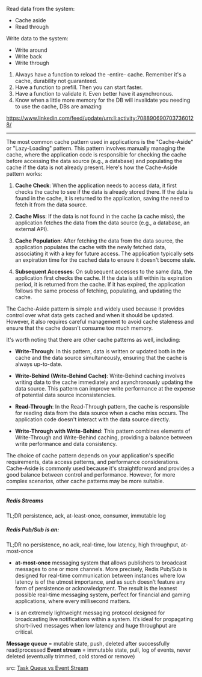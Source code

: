 
Read data from the system:
- Cache aside
- Read through

Write data to the system:
- Write around
- Write back
- Write through


1. Always have a function to reload the -entire- cache.
Remember it's a cache, durability not guaranteed.
2. Have a function to prefill. Then you can start faster.
3. Have a function to validate it. Even better have it asynchronous.
4. Know when a little more memory for the DB will invalidate you needing to use the cache, DBs are amazing


https://www.linkedin.com/feed/update/urn:li:activity:7088906907037360128/



---

The most common cache pattern used in applications is the "Cache-Aside" or "Lazy-Loading" pattern. This pattern involves manually managing the cache, where the application code is responsible for checking the cache before accessing the data source (e.g., a database) and populating the cache if the data is not already present. Here's how the Cache-Aside pattern works:

1. **Cache Check**:
   When the application needs to access data, it first checks the cache to see if the data is already stored there. If the data is found in the cache, it is returned to the application, saving the need to fetch it from the data source.

2. **Cache Miss**:
   If the data is not found in the cache (a cache miss), the application fetches the data from the data source (e.g., a database, an external API).

3. **Cache Population**:
   After fetching the data from the data source, the application populates the cache with the newly fetched data, associating it with a key for future access. The application typically sets an expiration time for the cached data to ensure it doesn't become stale.

4. **Subsequent Accesses**:
   On subsequent accesses to the same data, the application first checks the cache. If the data is still within its expiration period, it is returned from the cache. If it has expired, the application follows the same process of fetching, populating, and updating the cache.

The Cache-Aside pattern is simple and widely used because it provides control over what data gets cached and when it should be updated. However, it also requires careful management to avoid cache staleness and ensure that the cache doesn't consume too much memory.

It's worth noting that there are other cache patterns as well, including:

- **Write-Through**: In this pattern, data is written or updated both in the cache and the data source simultaneously, ensuring that the cache is always up-to-date.

- **Write-Behind (Write-Behind Cache)**: Write-Behind caching involves writing data to the cache immediately and asynchronously updating the data source. This pattern can improve write performance at the expense of potential data source inconsistencies.

- **Read-Through**: In the Read-Through pattern, the cache is responsible for reading data from the data source when a cache miss occurs. The application code doesn't interact with the data source directly.

- **Write-Through with Write-Behind**: This pattern combines elements of Write-Through and Write-Behind caching, providing a balance between write performance and data consistency.

The choice of cache pattern depends on your application's specific requirements, data access patterns, and performance considerations. Cache-Aside is commonly used because it's straightforward and provides a good balance between control and performance. However, for more complex scenarios, other cache patterns may be more suitable.






---


##### Redis ***Streams***

TL;DR persistence, ack, at-least-once, consumer, immutable log

##### Redis ***Pub\/Sub*** is an:

TL;DR no persistence, no ack, real-time, low latency, high throughput, at-most-once

- **at-most-once** messaging system that allows publishers to broadcast messages to one or more channels. More precisely, Redis Pub/Sub is designed for real-time communication between instances where low latency is of the utmost importance, and as such doesn’t feature any form of persistence or acknowledgment. The result is the leanest possible real-time messaging system, perfect for financial and gaming applications, where every millisecond matters.

- is an extremely lightweight messaging protocol designed for broadcasting live notifications within a system. It’s ideal for propagating short-lived messages when low latency and huge throughput are critical.

**Message queue** = mutable state, push, deleted after successfully read/processed
**Event stream** = immutable state, pull, log of events, never deleted (eventually trimmed, cold stored or remove)

src: [Task Queue vs Event Stream](https://redis.com/solutions/use-cases/messaging/)

